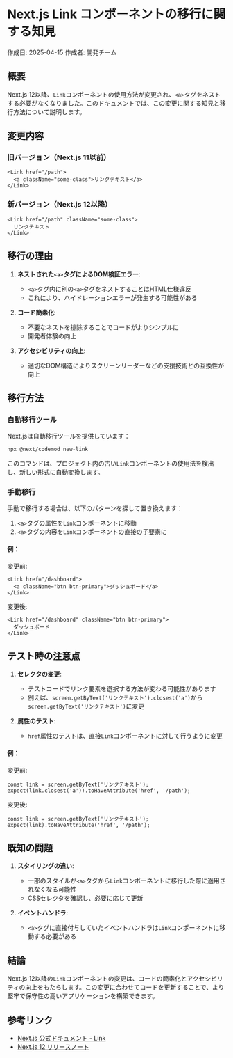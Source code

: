 # Next.js Link コンポーネントの移行に関する知見

作成日: 2025-04-15
作成者: 開発チーム

## 概要

Next.js 12以降、`Link`コンポーネントの使用方法が変更され、`<a>`タグをネストする必要がなくなりました。このドキュメントでは、この変更に関する知見と移行方法について説明します。

## 変更内容

### 旧バージョン（Next.js 11以前）

```tsx
<Link href="/path">
  <a className="some-class">リンクテキスト</a>
</Link>
```

### 新バージョン（Next.js 12以降）

```tsx
<Link href="/path" className="some-class">
  リンクテキスト
</Link>
```

## 移行の理由

1. **ネストされた`<a>`タグによるDOM検証エラー**:
   - `<a>`タグ内に別の`<a>`タグをネストすることはHTML仕様違反
   - これにより、ハイドレーションエラーが発生する可能性がある

2. **コード簡素化**:
   - 不要なネストを排除することでコードがよりシンプルに
   - 開発者体験の向上

3. **アクセシビリティの向上**:
   - 適切なDOM構造によりスクリーンリーダーなどの支援技術との互換性が向上

## 移行方法

### 自動移行ツール

Next.jsは自動移行ツールを提供しています：

```bash
npx @next/codemod new-link
```

このコマンドは、プロジェクト内の古い`Link`コンポーネントの使用法を検出し、新しい形式に自動変換します。

### 手動移行

手動で移行する場合は、以下のパターンを探して置き換えます：

1. `<a>`タグの属性を`Link`コンポーネントに移動
2. `<a>`タグの内容を`Link`コンポーネントの直接の子要素に

#### 例：

変更前:
```tsx
<Link href="/dashboard">
  <a className="btn btn-primary">ダッシュボード</a>
</Link>
```

変更後:
```tsx
<Link href="/dashboard" className="btn btn-primary">
  ダッシュボード
</Link>
```

## テスト時の注意点

1. **セレクタの変更**:
   - テストコードでリンク要素を選択する方法が変わる可能性があります
   - 例えば、`screen.getByText('リンクテキスト').closest('a')`から`screen.getByText('リンクテキスト')`に変更

2. **属性のテスト**:
   - `href`属性のテストは、直接`Link`コンポーネントに対して行うように変更

#### 例：

変更前:
```tsx
const link = screen.getByText('リンクテキスト');
expect(link.closest('a')).toHaveAttribute('href', '/path');
```

変更後:
```tsx
const link = screen.getByText('リンクテキスト');
expect(link).toHaveAttribute('href', '/path');
```

## 既知の問題

1. **スタイリングの違い**:
   - 一部のスタイルが`<a>`タグから`Link`コンポーネントに移行した際に適用されなくなる可能性
   - CSSセレクタを確認し、必要に応じて更新

2. **イベントハンドラ**:
   - `<a>`タグに直接付与していたイベントハンドラは`Link`コンポーネントに移動する必要がある

## 結論

Next.js 12以降の`Link`コンポーネントの変更は、コードの簡素化とアクセシビリティの向上をもたらします。この変更に合わせてコードを更新することで、より堅牢で保守性の高いアプリケーションを構築できます。

## 参考リンク

- [Next.js 公式ドキュメント - Link](https://nextjs.org/docs/api-reference/next/link)
- [Next.js 12 リリースノート](https://nextjs.org/blog/next-12)
